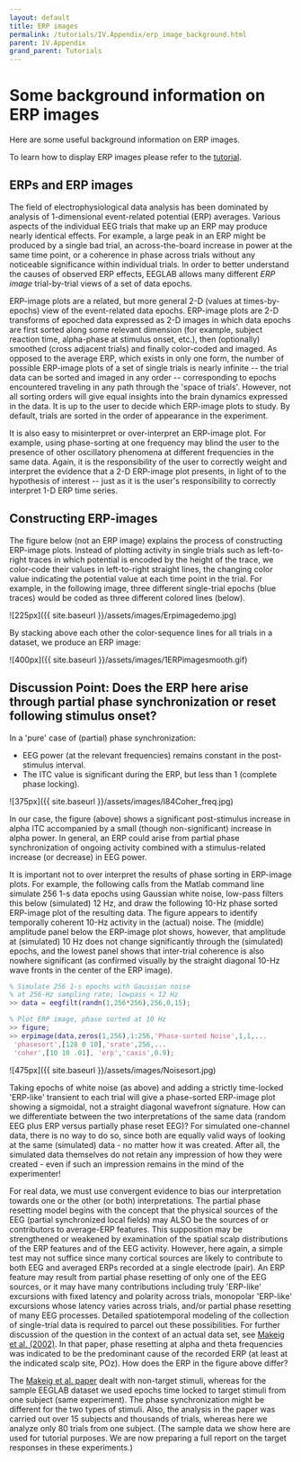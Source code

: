```yaml
---
layout: default
title: ERP images 
permalink: /tutorials/IV.Appendix/erp_image_background.html
parent: IV.Appendix
grand_parent: Tutorials
---
```


Some background information on ERP images
==========================================

Here are some useful background information on ERP images. 

To learn how to display ERP images please refer to the 
[tutorial](/tutorials/single-subject/plotting-erp-images).

ERPs and ERP images
--------------------

The field of electrophysiological data analysis has been dominated by
analysis of 1-dimensional event-related potential (ERP) averages.
Various aspects of the individual EEG trials that make up an ERP may
produce nearly identical effects. For example, a large peak in an ERP
might be produced by a single bad trial, an across-the-board increase in
power at the same time point, or a coherence in phase across trials
without any noticeable significance within individual trials. In order
to better understand the causes of observed ERP effects, EEGLAB allows
many different *ERP image* trial-by-trial views of a set of data epochs.

ERP-image plots are a related, but more general 2-D (values at
times-by-epochs) view of the event-related data epochs. ERP-image plots
are 2-D transforms of epoched data expressed as 2-D images in which data
epochs are first sorted along some relevant dimension (for example,
subject reaction time, alpha-phase at stimulus onset, etc.), then
(optionally) smoothed (cross adjacent trials) and finally color-coded
and imaged. As opposed to the average ERP, which exists in only one
form, the number of possible ERP-image plots of a set of single trials
is nearly infinite -- the trial data can be sorted and imaged in any
order -- corresponding to epochs encountered traveling in any path
through the 'space of trials'. However, not all sorting orders will give
equal insights into the brain dynamics expressed in the data. It is up
to the user to decide which ERP-image plots to study. By default, trials
are sorted in the order of appearance in the experiment.

It is also easy to misinterpret or over-interpret an ERP-image plot. For
example, using phase-sorting at one frequency may
blind the user to the presence of other oscillatory phenomena at
different frequencies in the same data. Again, it is the responsibility
of the user to correctly weight and interpret the evidence that a 2-D
ERP-image plot presents, in light of to the hypothesis of interest --
just as it is the user's responsibility to correctly interpret 1-D ERP
time series.

Constructing ERP-images
------------------------

The figure below (not an ERP image) explains the process of constructing ERP-image
plots. Instead of plotting activity in single trials such as
left-to-right traces in which potential is encoded by the height of
the trace, we color-code their values in left-to-right straight lines,
the changing color value indicating the potential value at each time
point in the trial. For example, in the following image, three
different single-trial epochs (blue traces) would be coded as three
different colored lines (below).


![225px]({{ site.baseurl }}/assets/images/Erpimagedemo.jpg)

By stacking above each other the color-sequence lines for all trials
in a dataset, we produce an ERP image:

![400px]({{ site.baseurl }}/assets/images/1ERPimagesmooth.gif)


Discussion Point: Does the ERP here arise through partial phase synchronization or reset following stimulus onset?
---------------------------------------------------------------------------------------------------------------------
In a 'pure' case of (partial) phase synchronization:

-   EEG power (at the relevant frequencies) remains constant in the
    post-stimulus interval.
-   The ITC value is significant during the ERP, but less than 1
    (complete phase locking).
    
    
 ![375px]({{ site.baseurl }}/assets/images/I84Coher_freq.jpg)
   

In our case, the figure (above) shows a significant post-stimulus
increase in alpha ITC accompanied by a small (though non-significant)
increase in alpha power. In general, an ERP could arise from partial
phase synchronization of ongoing activity combined with a
stimulus-related increase (or decrease) in EEG power.

It is important not to over interpret the results of phase sorting in
ERP-image plots. For example, the following calls from the Matlab
command line simulate 256 1-s data epochs using Gaussian white noise,
low-pass filters this below (simulated) 12 Hz, and draw the following
10-Hz phase sorted ERP-image plot of the resulting data. The figure
appears to identify temporally coherent 10-Hz activity in the (actual)
noise. The (middle) amplitude panel below the ERP-image plot shows,
however, that amplitude at (simulated) 10 Hz does not change
significantly through the (simulated) epochs, and the lowest panel shows
that inter-trial coherence is also nowhere significant (as confirmed
visually by the straight diagonal 10-Hz wave fronts in the center of the
ERP image).

``` matlab
% Simulate 256 1-s epochs with Gaussian noise
% at 256-Hz sampling rate; lowpass < 12 Hz
>> data = eegfilt(randn(1,256*256),256,0,15);

% Plot ERP image, phase sorted at 10 Hz
>> figure;
>> erpimage(data,zeros(1,256),1:256,'Phase-sorted Noise',1,1,...
 'phasesort',[128 0 10],'srate',256,...
 'coher',[10 10 .01], 'erp','caxis',0.9);
```


![475px]({{ site.baseurl }}/assets/images/Noisesort.jpg)


Taking epochs of white noise (as above) and adding a strictly
time-locked 'ERP-like' transient to each trial will give a phase-sorted
ERP-image plot showing a sigmoidal, not a straight diagonal wavefront
signature. How can we differentiate between the two interpretations of
the same data (random EEG plus ERP versus partially phase reset EEG)?
For simulated one-channel data, there is no way to do so, since both are
equally valid ways of looking at the same (simulated) data - no matter
how it was created. After all, the simulated data themselves do not
retain any impression of how they were created - even if such an
impression remains in the mind of the experimenter!

For real data, we must use convergent evidence to bias our
interpretation towards one or the other (or both) interpretations. The
partial phase resetting model begins with the concept that the physical
sources of the EEG (partial synchronized local fields) may ALSO be the
sources of or contributors to average-ERP features. This supposition may
be strengthened or weakened by examination of the spatial scalp
distributions of the ERP features and of the EEG activity. However, here
again, a simple test may not suffice since many cortical sources are
likely to contribute to both EEG and averaged ERPs recorded at a single
electrode (pair). An ERP feature may result from partial phase resetting
of only one of the EEG sources, or it may have many contributions
including truly 'ERP-like' excursions with fixed latency and polarity
across trials, monopolar 'ERP-like' excursions whose latency varies
across trials, and/or partial phase resetting of many EEG processes.
Detailed spatiotemporal modeling of the collection of single-trial data
is required to parcel out these possibilities. For further discussion of
the question in the context of an actual data set, see [Makeig et al.
(2002)](http://sccn.ucsd.edu/science2002.html). In that paper, phase
resetting at alpha and theta frequencies was indicated to be the
predominant cause of the recorded ERP (at least at the indicated scalp
site, POz). How does the ERP in the figure above differ?

The [Makeig et al. paper](http://sccn.ucsd.edu/science2002.html) dealt
with non-target stimuli, whereas for the sample EEGLAB dataset we used
epochs time locked to target stimuli from one subject (same experiment).
The phase synchronization might be different for the two types of
stimuli. Also, the analysis in the paper was carried out over 15
subjects and thousands of trials, whereas here we analyze only 80 trials
from one subject. (The sample data we show here are used for tutorial
purposes. We are now preparing a full report on the target responses in
these experiments.)

